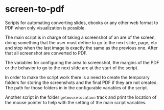 # screen-to-pdf

Scripts for automating converting slides, ebooks or any other web format to PDF when only visualization is possible.

The main script is in charge of taking a screenshot of an are of the screen, doing something that the user must define to go to the next slide, page, etc and stop when the last image is exactly the same as the previous one. After that all screenshot are converted to PDF.  

The variables for configuring the area to screenshot, the margins of the PDF or the behavior to go to the next slide are at the start of the script.  

In order to make the script work there is a need to create the temporary folders for storing the screenshots and the final PDF if they are not created. The path for those folders in in the configurable variables of the script.

Another script in the folder `getmouselocation` track and print the location of the mouse pointer to help with the setting of the main script variables.
